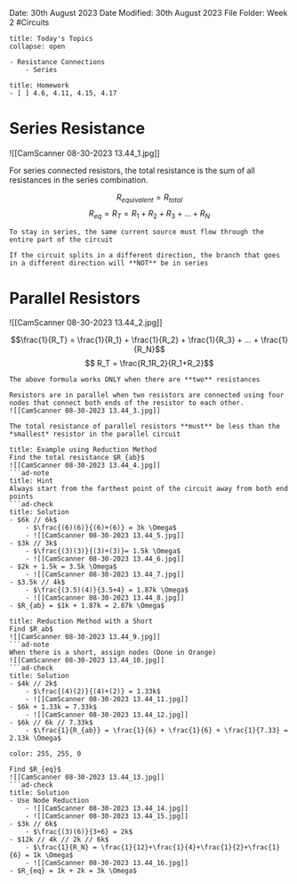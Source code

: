 Date: 30th August 2023
Date Modified: 30th August 2023
File Folder: Week 2
#Circuits

```ad-abstract
title: Today's Topics
collapse: open

- Resistance Connections
	- Series

```

```ad-note
title: Homework
- [ ] 4.6, 4.11, 4.15, 4.17
```

# Series Resistance

![[CamScanner 08-30-2023 13.44_1.jpg]]

For series connected resistors, the total resistance is the sum of all resistances in the series combination.

$$ R_{equivalent} = R_{total}$$
$$ R_{eq} = R_T = R_1 + R_2 + R_3 + ... + R_N$$

```ad-note
To stay in series, the same current source must flow through the entire part of the circuit
```

```ad-important
If the circuit splits in a different direction, the branch that goes in a different direction will **NOT** be in series
```
# Parallel Resistors

![[CamScanner 08-30-2023 13.44_2.jpg]]

$$\frac{1}{R_T} = \frac{1}{R_1} + \frac{1}{R_2} + \frac{1}{R_3} + ... + \frac{1}{R_N}$$
$$ R_T = \frac{R_1R_2}{R_1+R_2}$$

```ad-warning
The above formula works ONLY when there are **two** resistances
```

```ad-note
Resistors are in parallel when two resistors are connected using four nodes that connect both ends of the resistor to each other.
![[CamScanner 08-30-2023 13.44_3.jpg]]
```

```ad-important
The total resistance of parallel resistors **must** be less than the *smallest* resistor in the parallel circuit
```

```ad-example
title: Example using Reduction Method
Find the total resistance $R_{ab}$
![[CamScanner 08-30-2023 13.44_4.jpg]]
```ad-note
title: Hint
Always start from the farthest point of the circuit away from both end points
```ad-check
title: Solution
- $6k // 6k$
	- $\frac{(6)(6)}{(6)+(6)} = 3k \Omega$
	- ![[CamScanner 08-30-2023 13.44_5.jpg]]
- $3k // 3k$
	- $\frac{(3)(3)}{(3)+(3)}= 1.5k \Omega$
	- ![[CamScanner 08-30-2023 13.44_6.jpg]]
- $2k + 1.5k = 3.5k \Omega$
	- ![[CamScanner 08-30-2023 13.44_7.jpg]]
- $3.5k // 4k$
	- $\frac{(3.5)(4)}{3.5+4} = 1.87k \Omega$
	- ![[CamScanner 08-30-2023 13.44_8.jpg]]
- $R_{ab} = $1k + 1.87k = 2.87k \Omega$
```

```ad-example
title: Reduction Method with a Short
Find $R_ab$
![[CamScanner 08-30-2023 13.44_9.jpg]]
```ad-note
When there is a short, assign nodes (Done in Orange)
![[CamScanner 08-30-2023 13.44_10.jpg]]
```ad-check
title: Solution
- $4k // 2k$
	- $\frac{(4)(2)}{(4)+(2)} = 1.33k$
	- ![[CamScanner 08-30-2023 13.44_11.jpg]]
- $6k + 1.33k = 7.33k$
	- ![[CamScanner 08-30-2023 13.44_12.jpg]]
- $6k // 6k // 7.33k$
	- $\frac{1}{R_{ab}} = \frac{1}{6} + \frac{1}{6} + \frac{1}{7.33} = 2.13k \Omega$
```

```ad-example
color: 255, 255, 0

Find $R_{eq}$
![[CamScanner 08-30-2023 13.44_13.jpg]]
```ad-check
title: Solution
- Use Node Reduction
	- ![[CamScanner 08-30-2023 13.44_14.jpg]]
	- ![[CamScanner 08-30-2023 13.44_15.jpg]]
- $3k // 6k$
	- $\frac{(3)(6)}{3+6} = 2k$
- $12k // 4k // 2k // 6k$
	- $\frac{1}{R_N} = \frac{1}{12}+\frac{1}{4}+\frac{1}{2}+\frac{1}{6} = 1k \Omega$
	- ![[CamScanner 08-30-2023 13.44_16.jpg]]
- $R_{eq} = 1k + 2k = 3k \Omega$
```

